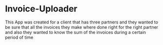 # Invoice-Uploader

This App was created for a client that has three partners and they wanted to be sure that all the invoices they make where done right for the right partner and also they wanted to know the sum of the invoices during a certain period of time
